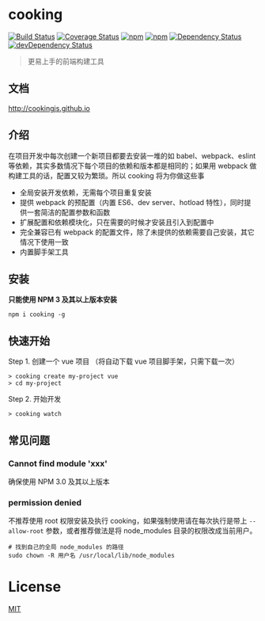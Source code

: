 # cooking

[![Build Status](https://travis-ci.org/ElemeFE/cooking.svg?branch=master)](https://travis-ci.org/ElemeFE/cooking) [![Coverage Status](https://coveralls.io/repos/github/ElemeFE/cooking/badge.svg?branch=master)](https://coveralls.io/github/ElemeFE/cooking?branch=master) [![npm](https://img.shields.io/npm/dm/cooking.svg?maxAge=2592000)](https://www.npmjs.com/package/cooking) [![npm](https://img.shields.io/npm/v/cooking.svg?maxAge=3600)](https://www.npmjs.com/package/cooking) [![Dependency Status](https://david-dm.org/elemefe/cooking.svg)](https://david-dm.org/elemefe/cooking) [![devDependency Status](https://david-dm.org/elemefe/cooking/dev-status.svg)](https://david-dm.org/elemefe/cooking#info=devDependencies)

> 更易上手的前端构建工具

## 文档
http://cookingjs.github.io

## 介绍
在项目开发中每次创建一个新项目都要去安装一堆的如 babel、webpack、eslint 等依赖，其实多数情况下每个项目的依赖和版本都是相同的；如果用 webpack 做构建工具的话，配置又较为繁琐。所以 cooking 将为你做这些事

- 全局安装开发依赖，无需每个项目重复安装
- 提供 webpack 的预配置（内置 ES6、dev server、hotload 特性），同时提供一套简洁的配置参数和函数
- 扩展配置和依赖模块化，只在需要的时候才安装且引入到配置中
- 完全兼容已有 webpack 的配置文件，除了未提供的依赖需要自己安装，其它情况下使用一致
- 内置脚手架工具


## 安装
**只能使用 NPM 3 及其以上版本安装**

```shell
npm i cooking -g
```

## 快速开始
Step 1. 创建一个 vue 项目 （将自动下载 vue 项目脚手架，只需下载一次）
```shell
> cooking create my-project vue
> cd my-project
```

Step 2. 开始开发
```shell
> cooking watch
```

## 常见问题

### Cannot find module 'xxx'

确保使用 NPM 3.0 及其以上版本

### permission denied

不推荐使用 root 权限安装及执行 cooking，如果强制使用请在每次执行是带上 `--allow-root` 参数，或者推荐做法是将 node_modules 目录的权限改成当前用户。

```shell
# 找到自己的全局 node_modules 的路径
sudo chown -R 用户名 /usr/local/lib/node_modules
```

# License
[MIT](https://github.com/ElemeFE/cooking/LICENSE)
